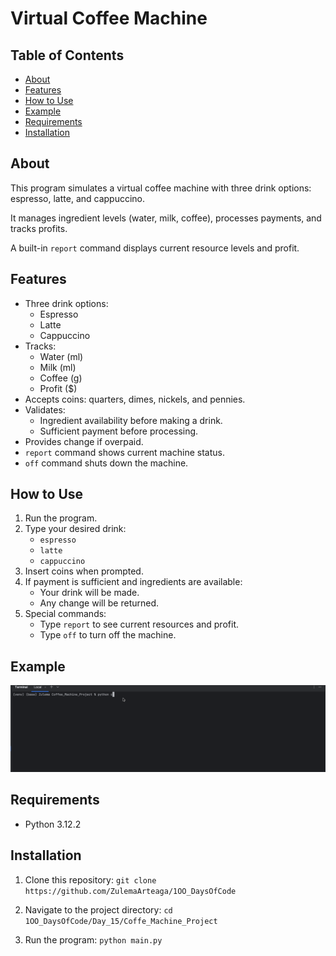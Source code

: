 # Virtual Coffee Machine

## Table of Contents
- [About](#about)
- [Features](#features)
- [How to Use](#how-to-use)
- [Example](#example)
- [Requirements](#requirements)
- [Installation](#installation)

## About
This program simulates a virtual coffee machine with three drink options: espresso, latte, and cappuccino.  

It manages ingredient levels (water, milk, coffee), processes payments, and tracks profits.  

A built-in `report` command displays current resource levels and profit.

## Features
- Three drink options:
  - Espresso
  - Latte
  - Cappuccino
- Tracks:
  - Water (ml)
  - Milk (ml)
  - Coffee (g)
  - Profit ($)
- Accepts coins: quarters, dimes, nickels, and pennies.
- Validates:
  - Ingredient availability before making a drink.
  - Sufficient payment before processing.
- Provides change if overpaid.
- `report` command shows current machine status.
- `off` command shuts down the machine.

## How to Use
1. Run the program.
2. Type your desired drink:
   - `espresso`
   - `latte`
   - `cappuccino`
3. Insert coins when prompted.
4. If payment is sufficient and ingredients are available:
   - Your drink will be made.
   - Any change will be returned.
5. Special commands:
   - Type `report` to see current resources and profit.
   - Type `off` to turn off the machine.

## Example
 ![blind.gif](coffe_machine.gif)
 
## Requirements
- Python 3.12.2 

## Installation
1. Clone this repository:
```git clone https://github.com/ZulemaArteaga/1OO_DaysOfCode ```

2. Navigate to the project directory:
```cd 1OO_DaysOfCode/Day_15/Coffe_Machine_Project```

3. Run the program:
```python main.py```
